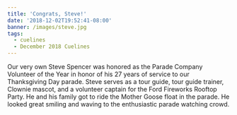```yaml
---
title: 'Congrats, Steve!'
date: '2018-12-02T19:52:41-08:00'
banner: /images/steve.jpg
tags:
  - cuelines
  - December 2018 Cuelines
---
```

Our very own Steve Spencer was honored as the Parade Company Volunteer of the Year in honor of his 27 years of service to our Thanksgiving Day parade. <!--more --> Steve serves as a tour guide, tour guide trainer, Clownie mascot, and a volunteer captain for the Ford Fireworks Rooftop Party.  He and his family got to ride the Mother Goose float in the parade. He looked great smiling and waving to the enthusiastic parade watching crowd.
